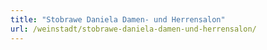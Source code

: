 ```yaml
---
title: "Stobrawe Daniela Damen- und Herrensalon"
url: /weinstadt/stobrawe-daniela-damen-und-herrensalon/
---
```

